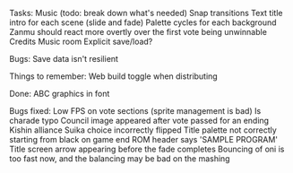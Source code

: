 Tasks:
Music (todo: break down what's needed)
Snap transitions
Text title intro for each scene (slide and fade)
Palette cycles for each background
Zanmu should react more overtly over the first vote being unwinnable
Credits
Music room
Explicit save/load?

Bugs:
Save data isn't resilient

Things to remember:
Web build toggle when distributing

Done:
ABC graphics in font

Bugs fixed:
Low FPS on vote sections (sprite management is bad)
Is charade typo
Council image appeared after vote passed for an ending
Kishin alliance Suika choice incorrectly flipped
Title palette not correctly starting from black on game end
ROM header says 'SAMPLE PROGRAM'
Title screen arrow appearing before the fade completes
Bouncing of oni is too fast now, and the balancing may be bad on the mashing